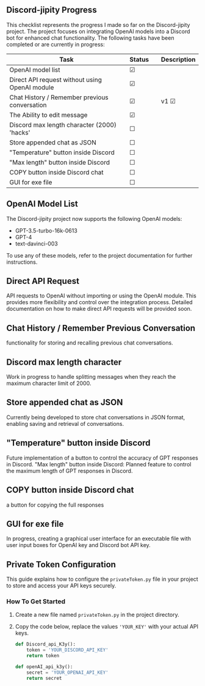## Discord-jipity Progress
This checklist represents the progress I made so far on the Discord-jipity project. The project focuses on integrating OpenAI models into a Discord bot for enhanced chat functionality. The following tasks have been completed or are currently in progress:


| Task                                         | Status |            | Description |
|----------------------------------------------|--------|------------|-------------|
| OpenAI model list                             | &#9745;     |
| Direct API request without using OpenAI module| &#9745;     |
| Chat History / Remember previous conversation | &#9745;     |      | v1 &#9745;
| The Ability to edit message                   | &#9745;     |
| Discord max length character (2000) 'hacks'   | &#9744;     |
| Store appended chat as JSON                   | &#9744;     |
| "Temperature" button inside Discord           | &#9744;     |
| "Max length" button inside Discord            | &#9744;     |
| COPY button inside Discord chat               | &#9744;     |
| GUI for exe file                              | &#9744;     |

## OpenAI Model List

The Discord-jipity project now supports the following OpenAI models:

- GPT-3.5-turbo-16k-0613
- GPT-4
- text-davinci-003

To use any of these models, refer to the project documentation for further instructions.

## Direct API Request

API requests to OpenAI without importing or using the OpenAI module. This provides more flexibility and control over the integration process. Detailed documentation on how to make direct API requests will be provided soon.

## Chat History / Remember Previous Conversation

functionality for storing and recalling previous chat conversations.

## Discord max length character
Work in progress to handle splitting messages when they reach the maximum character limit of 2000.

## Store appended chat as JSON
Currently being developed to store chat conversations in JSON format, enabling saving and retrieval of conversations.

## "Temperature" button inside Discord
Future implementation of a button to control the accuracy of GPT responses in Discord.
"Max length" button inside Discord: Planned feature to control the maximum length of GPT responses in Discord.

## COPY button inside Discord chat 
a button for copying the full responses

## GUI for exe file
 In progress, creating a graphical user interface for an executable file with user input boxes for OpenAI key and Discord bot API key.


## Private Token Configuration

This guide explains how to configure the `privateToken.py` file in your project to store and access your API keys securely.

### How To Get Started

1. Create a new file named `privateToken.py` in the project directory.

2. Copy the code below, replace the values `'YOUR_KEY'` with your actual API keys.

   ```python
   def Discord_api_K3y():
       token = 'YOUR_DISCORD_API_KEY'
       return token

   def openAI_api_k3y():
       secret = 'YOUR_OPENAI_API_KEY'
       return secret

